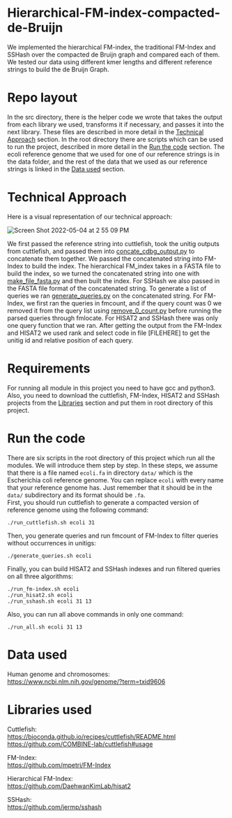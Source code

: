
# Hierarchical-FM-index-compacted-de-Bruijn
We implemented the hierarchical FM-index, the traditional FM-Index and SSHash over the compacted de Bruijn graph and compared each of them. We tested our data using different kmer lengths and different reference strings to build the de Bruijn Graph.

# Repo layout 
In the src directory, there is the helper code we wrote that takes the output from each library we used, transforms it if necessary, and passes it into the next library. These files are described in more detail in the [Technical Approach](#technical-approach) section. In the root directory there are scripts which can be used to run the project, described in more detail in the [Run the code](#run-the-code) section. The ecoli reference genome that we used for one of our reference strings is in the data folder, and the rest of the data that we used as our reference strings is linked in the [Data used](#data-used) section.

# Technical Approach
Here is a visual representation of our technical approach:


![Screen Shot 2022-05-04 at 2 55 09 PM](https://user-images.githubusercontent.com/43825734/166806155-3dc58aee-8e80-41dc-a1b2-aaaebc6998c9.png)

We first passed the reference string into cuttlefish, took the unitig outputs from cuttlefish,  and passed them into [concate_cdbg_output.py](https://github.com/PJeBeK/hierarchical-FM-index-compacted-de-Bruijn/blob/main/concate_cdbg_output.py) to concatenate them together. We passed the concatenated string into FM-Index to build the index. The hierarchical FM_index takes in a FASTA file to build the index, so we turned the concatenated string into one with [make_file_fasta.py](https://github.com/PJeBeK/hierarchical-FM-index-compacted-de-Bruijn/blob/main/src/make_file_fasta.py) and then built the index.   For SSHash we also passed in the FASTA file format of the concatenated string. To generate a list of queries we ran [generate_queries.py](https://github.com/PJeBeK/hierarchical-FM-index-compacted-de-Bruijn/blob/main/src/generate_queries.py) on the concatenated string. For FM-Index, we first ran the queries in fmcount, and if the query count was 0 we removed it from the query list using [remove_0_count.py](https://github.com/PJeBeK/hierarchical-FM-index-compacted-de-Bruijn/blob/main/remove_0_count.py) before running the parsed queries through fmlocate. For HISAT2 and SSHash there was only one query function that we ran. After getting the output from the FM-Index and HISAT2 we used rank and select code in file [FILEHERE] to get the unitig id and relative position of each query.

# Requirements

For running all module in this project you need to have gcc and python3.\
Also, you need to download the cuttlefish, FM-Index, HISAT2 and SSHash projects from the [Libraries](#libraries-used) section and put them in root directory of this project.

# Run the code

There are six scripts in the root directory of this project which run all the modules. We will introduce them step by step.
In these steps, we assume that there is a file named `ecoli.fa` in directory `data/` which is the Escherichia coli reference genome.
You can replace `ecoli` with every name that your reference genome has. Just remember that it should be in the `data/`
subdirectory and its format should be `.fa`.\
First, you should run cuttlefish to generate a compacted version of reference genome using the following command:
        
    ./run_cuttlefish.sh ecoli 31

Then, you generate queries and run fmcount of FM-Index to filter queries without occurrences in unitigs:

    ./generate_queries.sh ecoli

Finally, you can build HISAT2 and SSHash indexes and run filtered queries on all three algorithms:

    ./run_fm-index.sh ecoli
    ./run_hisat2.sh ecoli
    ./run_sshash.sh ecoli 31 13

Also, you can run all above commands in only one command:

    ./run_all.sh ecoli 31 13


# Data used
Human genome and chromosomes:\
https://www.ncbi.nlm.nih.gov/genome/?term=txid9606

# Libraries used
Cuttlefish:\
https://bioconda.github.io/recipes/cuttlefish/README.html
https://github.com/COMBINE-lab/cuttlefish#usage
 
FM-Index:\
https://github.com/mpetri/FM-Index
 
Hierarchical FM-Index:\
https://github.com/DaehwanKimLab/hisat2
 
SSHash:\
https://github.com/jermp/sshash
